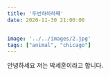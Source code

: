 ```yaml
---
title: '두번하하하째'
date: 2020-11-30 21:00:00


image: '../../images/2.jpg'
tags: ["animal", "chicago"]
---
```


안녕하세요 저는 박세훈이라고 합니다.